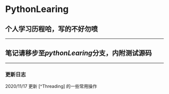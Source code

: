 # PythonLearing
## 个人学习历程哈，写的不好勿喷 ##
- - - 
## 笔记请移步至***pythonLearing***分支，内附测试源码 ##
- - -
### 更新日志 ###
2020/11/17 更新 [^Threading] 的一些常用操作

